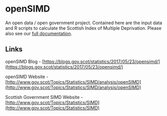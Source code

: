 # openSIMD

An open data / open government project. Contained here are the input data and R scripts to calculate the Scottish Index of Multiple Deprivation. Please also see our [full documentation](https://thedatalabscotland.github.io/openSIMD_site/).

## Links

openSIMD Blog - [https://blogs.gov.scot/statistics/2017/05/23/opensimd/](https://blogs.gov.scot/statistics/2017/05/23/opensimd/)

openSIMD Website - [http://www.gov.scot/Topics/Statistics/SIMD/analysis/openSIMD](http://www.gov.scot/Topics/Statistics/SIMD/analysis/openSIMD)

Scottish Government SIMD Website - [http://www.gov.scot/Topics/Statistics/SIMD](http://www.gov.scot/Topics/Statistics/SIMD)
